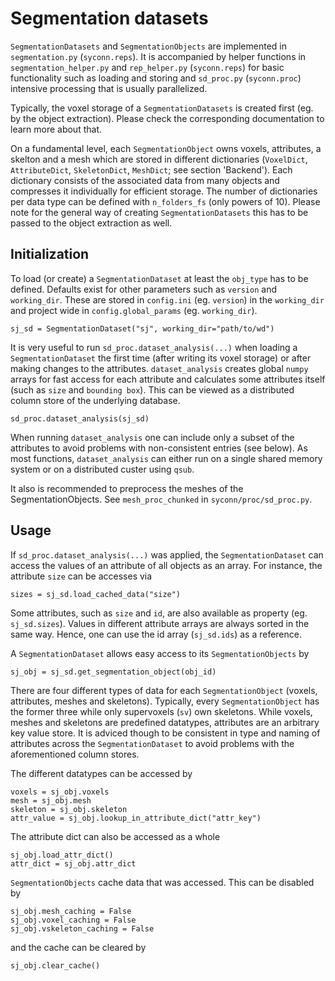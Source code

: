 # Segmentation datasets

`SegmentationDatasets` and `SegmentationObjects` are implemented in `segmentation.py` (`syconn.reps`). 
It is accompanied by helper functions in `segmentation_helper.py` and `rep_helper.py` (`syconn.reps`) for 
basic functionality such as loading and storing and `sd_proc.py` (`syconn.proc`) intensive processing that 
is usually parallelized. 

Typically, the voxel storage of a  `SegmentationDatasets` is created first (eg. by the object extraction). 
Please check the corresponding documentation to learn more about that.

On a fundamental level, each `SegmentationObject` owns voxels, attributes, a skelton and a mesh which 
are stored in different dictionaries (`VoxelDict`, `AttributeDict`, `SkeletonDict`, `MeshDict`; see section 'Backend'). 
Each dictionary consists of the associated data from many objects and compresses it individually for
efficient storage. The number of dictionaries per data type can be defined with `n_folders_fs` (only powers of 10). 
Please note for the general way of creating `SegmentationDatasets` this has to be passed to the object extraction as well.

## Initialization

To load (or create) a `SegmentationDataset` at least the `obj_type` has to be defined. Defaults exist for 
other parameters such as `version` and `working_dir`. These are stored in `config.ini` (eg. `version`) in 
the `working_dir` and project wide in `config.global_params` (eg. `working_dir`). 

```
sj_sd = SegmentationDataset("sj", working_dir="path/to/wd")
```

It is very useful to run `sd_proc.dataset_analysis(...)` when loading a `SegmentationDataset` the first time 
(after writing its voxel storage) or after making changes to the attributes. `dataset_analysis` creates global `numpy`
arrays for fast access for each attribute and calculates some attributes itself (such as `size` and `bounding box`). This can 
be viewed as a distributed column store of the underlying database.

```
sd_proc.dataset_analysis(sj_sd)
```

When running `dataset_analysis` one can include only a subset of the attributes to avoid problems with non-consistent 
entries (see below). As most functions, `dataset_analysis` can either run on a single shared memory system or on 
a distributed custer using `qsub`.

It also is recommended to preprocess the meshes of the SegmentationObjects.
See `mesh_proc_chunked` in `syconn/proc/sd_proc.py`.

## Usage

If `sd_proc.dataset_analysis(...)` was applied, the `SegmentationDataset` can access the values of an attribute of all objects 
as an array. For instance, the attribute `size` can be accesses via

```
sizes = sj_sd.load_cached_data("size")
```

Some attributes, such as `size` and `id`, are also available as property (eg. `sj_sd.sizes`). Values in different attribute arrays
are always sorted in the same way. Hence, one can use the id array (`sj_sd.ids`) as a reference.

A `SegmentationDataset` allows easy access to its `SegmentationObjects` by

```
sj_obj = sj_sd.get_segmentation_object(obj_id)
```

There are four different types of data for each `SegmentationObject` (voxels, attributes, meshes and skeletons). Typically, 
every `SegmentationObject` has the former three while only supervoxels (`sv`) own skeletons. While voxels, meshes and skeletons 
are predefined datatypes, attributes are an arbitrary key value store. It is adviced though to be consistent in type and
naming of attributes across the `SegmentationDataset` to avoid problems with the aforementioned column stores.

The different datatypes can be accessed by

```
voxels = sj_obj.voxels
mesh = sj_obj.mesh
skeleton = sj_obj.skeleton
attr_value = sj_obj.lookup_in_attribute_dict("attr_key")
```

The attribute dict can also be accessed as a whole

```
sj_obj.load_attr_dict()
attr_dict = sj_obj.attr_dict
```

`SegmentationObjects` cache data that was accessed. This can be disabled by
```
sj_obj.mesh_caching = False
sj_obj.voxel_caching = False
sj_obj.vskeleton_caching = False
```

and the cache can be cleared by 

```
sj_obj.clear_cache()
```






